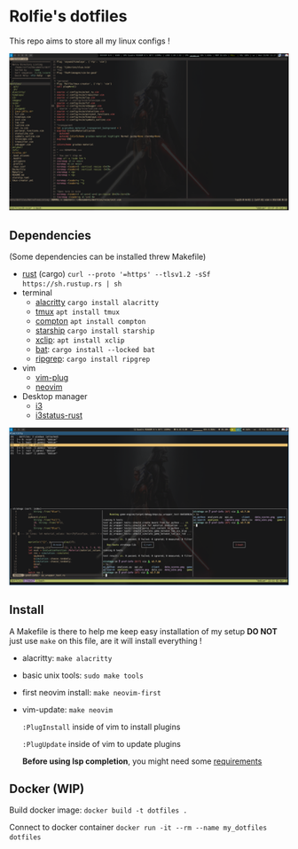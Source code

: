 # Rolfie's dotfiles

This repo aims to store all my linux configs ! 

![vim](./images/vim.png)

## Dependencies
  (Some dependencies can be installed threw Makefile)

 - [rust](https://www.rust-lang.org/tools/install) (cargo) `curl --proto '=https' --tlsv1.2 -sSf https://sh.rustup.rs | sh`
 - terminal
    - [alacritty](https://github.com/alacritty/alacritty) `cargo install alacritty`
    - [tmux](https://github.com/tmux/tmux) `apt install tmux`
    - [compton](https://github.com/chjj/compton) `apt install compton`
    - [starship](https://github.com/starship/starship) `cargo install starship`
    - [xclip](https://github.com/astrand/xclip): `apt install xclip`
    - [bat](https://github.com/sharkdp/bat): `cargo install --locked bat`
    - [ripgrep](https://github.com/BurntSushi/ripgrep): `cargo install ripgrep`
 - vim
    - [vim-plug](https://github.com/junegunn/vim-plug)
    - [neovim](https://github.com/neovim/neovim)
 - Desktop manager
    - [i3](https://github.com/i3/i3)
    - [i3status-rust](https://github.com/greshake/i3status-rust)



![tmux](./images/tmux.png)


## Install 
A Makefile is there to help me keep easy installation of my setup **DO NOT**
just use `make` on this file, are it will install everything !

- alacritty: `make alacritty`
- basic unix tools: `sudo make tools`
- first neovim install: `make neovim-first` 
- vim-update: `make neovim`

  `:PlugInstall` inside of vim to install plugins

  `:PlugUpdate` inside of vim to update plugins

  **Before using lsp completion**, you might need some [requirements](https://github.com/neovim/nvim-lspconfig)




## Docker  (WIP)

Build docker image: `docker build -t dotfiles .`

Connect to docker container `docker run -it --rm --name my_dotfiles dotfiles`
